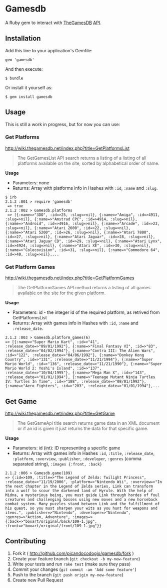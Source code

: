 # Gamesdb

A Ruby gem to interact with [TheGamesDB](http://thegamesdb.net) [API](http://wiki.thegamesdb.net/index.php?title=API_Introduction).

## Installation

Add this line to your application's Gemfile:

    gem 'gamesdb'

And then execute:

    $ bundle

Or install it yourself as:

    $ gem install gamesdb

## Usage

This is still a work in progress, but for now you can use:

### Get Platforms
http://wiki.thegamesdb.net/index.php?title=GetPlatformsList
>The GetGamesList API search returns a listing of a listing of all platforms available on the site, sorted by alphabetical order of name.

**Usage**

* Parameters: none
* Returns: Array with platforms info in Hashes with `:id`, `:name` and `:slug`.

```
$ irb
2.1.2 :001 > require 'gamesdb'
 => true
2.1.2 :002 > Gamesdb.platforms
 => [{:name=>"3DO", :id=>25, :slug=>nil}, {:name=>"Amiga", :id=>4911, :slug=>nil}, {:name=>"Amstrad CPC", :id=>4914, :slug=>nil}, {:name=>"Android", :id=>4916, :slug=>nil}, {:name=>"Arcade", :id=>23, :slug=>nil}, {:name=>"Atari 2600", :id=>22, :slug=>nil}, {:name=>"Atari 5200", :id=>26, :slug=>nil}, {:name=>"Atari 7800", :id=>27, :slug=>nil}, {:name=>"Atari Jaguar", :id=>28, :slug=>nil}, {:name=>"Atari Jaguar CD", :id=>29, :slug=>nil}, {:name=>"Atari Lynx", :id=>4924, :slug=>nil}, {:name=>"Atari XE", :id=>30, :slug=>nil}, {:name=>"Colecovision", :id=>31, :slug=>nil}, {:name=>"Commodore 64", :id=>40, :slug=>nil},...
```

### Get Platform Games
http://wiki.thegamesdb.net/index.php?title=GetPlatformGames
>The GetPlatformGames API method returns a listing of all games available on the site for the given platform.

**Usage**

* Parameters: id - the integer id of the required platform, as retrived from GetPlatformsList
* Returns: Array with games info in Hashes with `:id`, `:name` and `:release_date`.

```
2.1.2 :003 > Gamesdb.platform_games(6)
=> [{:name=>"Super Mario Kart", :id=>"41", :release_date=>"09/01/1992"}, {:name=>"Final Fantasy VI", :id=>"83", :release_date=>"04/02/1994"}, {:name=>"Contra III: The Alien Wars", :id=>"122", :release_date=>"04/06/1992"}, {:name=>"Donkey Kong Country", :id=>"131", :release_date=>"11/21/1994"}, {:name=>"Super Mario World", :id=>"136", :release_date=>"11/21/1990"}, {:name=>"Super Mario World 2: Yoshi's Island", :id=>"137", :release_date=>"10/04/1995"}, {:name=>"Mega Man X", :id=>"143", :release_date=>"01/01/1994"}, {:name=>"Teenage Mutant Ninja Turtles IV: Turtles In Time", :id=>"188", :release_date=>"08/01/1992"}, {:name=>"Aero Fighters", :id=>"203", :release_date=>"01/01/1994"},...
```

## Get Game
http://wiki.thegamesdb.net/index.php?title=GetGame
>The GetGameApi title search returns game data in an XML document or if an id is given it just returns the data for that specific game.

**Usage**

* Parameters: id (int): ID representing a specific game
* Returns: Array with games info in Hashes `:id`, `:title`, `:release_date`, `:platform`, `:overview`, `:publisher`, `:developer`, `:genres` (comma separated string), `:images {:front, :back}`

```
2.1.2 :006 > Gamesdb.game(109)
=> {:id=>109, :title=>"The Legend of Zelda: Twilight Princess", :release_date=>"11/19/2006", :platform=>"Nintendo Wii", :overview=>"In the next chapter in the Legend of Zelda series, Link can transform into a wolf to scour the darkened land of Hyrule. With the help of Midna, a mysterious being, you must guide Link through hordes of foul creatures and challenging bosses using new moves and a new horseback combat system. Many puzzles stand between Link and the fulfillment of his quest, so you must sharpen your wits as you hunt for weapons and items.", :publisher=>"Nintendo", :developer=>"Nintendo", :genres=>"Action, Adventure", :images=>{:back=>"boxart/original/back/109-1.jpg", :front=>"boxart/original/front/109-1.jpg"}}
```

## Contributing

1. Fork it ( http://github.com/picandocodogio/gamesdb/fork )
2. Create your feature branch (`git checkout -b my-new-feature`)
3. Write your tests and run `rake test` (make sure they pass)
4. Commit your changes (`git commit -am 'Add some feature'`)
5. Push to the branch (`git push origin my-new-feature`)
6. Create new Pull Request

